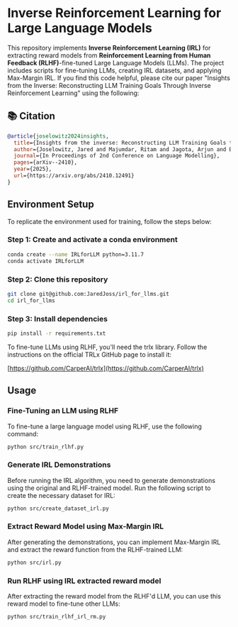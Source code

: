 # Inverse Reinforcement Learning for Large Language Models

This repository implements **Inverse Reinforcement Learning (IRL)** for extracting reward models from **Reinforcement Learning from Human Feedback (RLHF)**-fine-tuned Large Language Models (LLMs). The project includes scripts for fine-tuning LLMs, creating IRL datasets, and applying Max-Margin IRL. If you find this code helpful, please cite our paper "Insights from the Inverse: Reconstructing LLM Training Goals Through Inverse Reinforcement Learning" using the following:

## 📚 Citation
```bibtex
@article{joselowitz2024insights,
  title={Insights from the inverse: Reconstructing LLM Training Goals through Inverse RL},
  author={Joselowitz, Jared and Majumdar, Ritam and Jagota, Arjun and Bou, Matthieu and Patel, Nyal and Krishna, Satyapriya and Parbhoo, Sonali},
  journal={In Proceedings of 2nd Conference on Language Modelling},
  pages={arXiv--2410},
  year={2025},
  url={https://arxiv.org/abs/2410.12491}
}
```


## Environment Setup

To replicate the environment used for training, follow the steps below:

### Step 1: Create and activate a conda environment
```bash
conda create --name IRLforLLM python=3.11.7
conda activate IRLforLLM
```

### Step 2: Clone this repository
```bash
git clone git@github.com:JaredJoss/irl_for_llms.git
cd irl_for_llms
```

### Step 3: Install dependencies
```bash
pip install -r requirements.txt
```

To fine-tune LLMs using RLHF, you'll need the trlx library. Follow the instructions on the official TRLx GitHub page to install it:

[https://github.com/CarperAI/trlx](https://github.com/CarperAI/trlx)


## Usage

### Fine-Tuning an LLM using RLHF
To fine-tune a large language model using RLHF, use the following command:
```bash
python src/train_rlhf.py
```

### Generate IRL Demonstrations
Before running the IRL algorithm, you need to generate demonstrations using the original and RLHF-trained model. Run the following script to create the necessary dataset for IRL:

```bash
python src/create_dataset_irl.py
```

### Extract Reward Model using Max-Margin IRL
After generating the demonstrations, you can implement Max-Margin IRL and extract the reward function from the RLHF-trained LLM:

```bash
python src/irl.py
```

### Run RLHF using IRL extracted reward model
After extracting the reward model from the RLHF'd LLM, you can use this reward model to fine-tune other LLMs:
```bash
python src/train_rlhf_irl_rm.py
```
